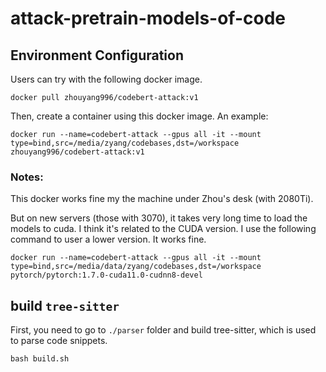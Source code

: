 # attack-pretrain-models-of-code

## Environment Configuration

Users can try with the following docker image.

```
docker pull zhouyang996/codebert-attack:v1
```

Then, create a container using this docker image. An example:

```
docker run --name=codebert-attack --gpus all -it --mount type=bind,src=/media/zyang/codebases,dst=/workspace zhouyang996/codebert-attack:v1
```

### Notes:
This docker works fine my the machine under Zhou's desk (with 2080Ti).

But on new servers (those with 3070), it takes very long time to load the models to cuda. I think it's related to the CUDA version. I use the following command to user a lower version. It works fine.

```
docker run --name=codebert-attack --gpus all -it --mount type=bind,src=/media/data/zyang/codebases,dst=/workspace pytorch/pytorch:1.7.0-cuda11.0-cudnn8-devel
```



## build `tree-sitter`
First, you need to go to `./parser` folder and build tree-sitter, which is used to parse code snippets.

```
bash build.sh
```
